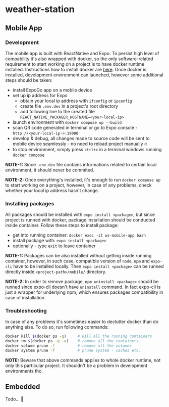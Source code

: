 # weather-station

## Mobile App

### Development

The mobile app is built with ReactNative and Expo. To persist high level of compability it's also wrapped with docker, so the only software-related requirement to start working on a project is to have docker runtime installed. Instructions how to install docker are [here](https://docs.docker.com/get-docker/). 
Once docker is installed, development environment can launched, however some additional steps should be taken:
- install ExpoGo app on a mobile device
- set up ip address for Expo
    - obtain your local ip address with `ifconfig` or `ipconfig`
    - create file `.env.dev` in a project's root directory
    - add following line to the created file `REACT_NATIVE_PACKAGER_HOSTNAME=<your-local-ip>`
- launch environment with `docker compose up --build`
- scan QR code generated in terminal or go to Expo console - `http://<your-local-ip->:19000` 
- develop & debug, all changes made to source code will be sent to mobile device seamlessly - no need to reload project manually 🔥
- to stop environment, simply press `ctrl+c` in a terminal windows running `docker compose`

**NOTE-1:** Since `.env.dev` file contains informations related to certain local environment, it should never be commited.

**NOTE-2:** Once everything's installed, it's enough to run `docker compose up` to start working on a project, however, in case of any problems, check whether your local ip address hasn't change.

### Installing packages
All packages should be installed with `expo install <package>`, but since project is runned with docker, package installation should be conducted inside container. Follow these steps to install package:
- get into running container: `docker exec -it ws-mobile-app bash`
- install package with: `expo install <package>`
- optionally - type `exit` to leave container

**NOTE-1:** Packages can be also installed without getting inside running container, however, in such case, compatible version of `node`, `npm` and `expo-cli` have to be installed locally. Then `expo install <package>` can be runned directly inside `<project-path>/mobile/` directory. 

**NOTE-2:** In order to remove package, `npm uninstall <package>` should be runned since expo-cli doesn't have `uninstall` command. In fact expo-cli is just a wrapper for underlying npm, which ensures packages compatibility in case of installation.

### Troubleshooting

In case of any problems it's sometimes easier to declutter docker than do anything else. To do so, run following commands:
```bash
docker kill $(docker ps -q)     # kill all the running containers
docker rm $(docker ps -q -a)    # remove all the containers
docker volume prune -f          # remove all the volumes
docker system prune -f          # prune system - caches etc.
```

**NOTE:** Beware that above commands applies to whole docker runtime, not only this particular project. It shouldn't be a problem in development environments tho. 

## Embedded

Todo... 🥳
